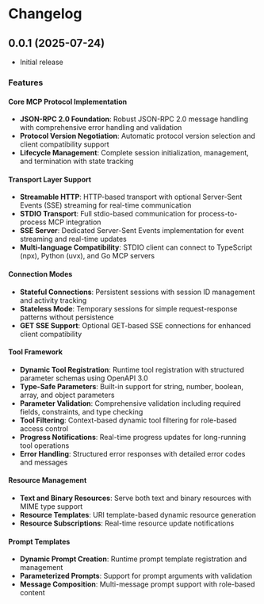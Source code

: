 # Changelog

## 0.0.1 (2025-07-24)

- Initial release

### Features

#### Core MCP Protocol Implementation
- **JSON-RPC 2.0 Foundation**: Robust JSON-RPC 2.0 message handling with comprehensive error handling and validation
- **Protocol Version Negotiation**: Automatic protocol version selection and client compatibility support
- **Lifecycle Management**: Complete session initialization, management, and termination with state tracking

#### Transport Layer Support
- **Streamable HTTP**: HTTP-based transport with optional Server-Sent Events (SSE) streaming for real-time communication
- **STDIO Transport**: Full stdio-based communication for process-to-process MCP integration
- **SSE Server**: Dedicated Server-Sent Events implementation for event streaming and real-time updates
- **Multi-language Compatibility**: STDIO client can connect to TypeScript (npx), Python (uvx), and Go MCP servers

#### Connection Modes
- **Stateful Connections**: Persistent sessions with session ID management and activity tracking
- **Stateless Mode**: Temporary sessions for simple request-response patterns without persistence
- **GET SSE Support**: Optional GET-based SSE connections for enhanced client compatibility

#### Tool Framework
- **Dynamic Tool Registration**: Runtime tool registration with structured parameter schemas using OpenAPI 3.0
- **Type-Safe Parameters**: Built-in support for string, number, boolean, array, and object parameters
- **Parameter Validation**: Comprehensive validation including required fields, constraints, and type checking
- **Tool Filtering**: Context-based dynamic tool filtering for role-based access control
- **Progress Notifications**: Real-time progress updates for long-running tool operations
- **Error Handling**: Structured error responses with detailed error codes and messages

#### Resource Management
- **Text and Binary Resources**: Serve both text and binary resources with MIME type support
- **Resource Templates**: URI template-based dynamic resource generation
- **Resource Subscriptions**: Real-time resource update notifications

#### Prompt Templates
- **Dynamic Prompt Creation**: Runtime prompt template registration and management
- **Parameterized Prompts**: Support for prompt arguments with validation
- **Message Composition**: Multi-message prompt support with role-based content
